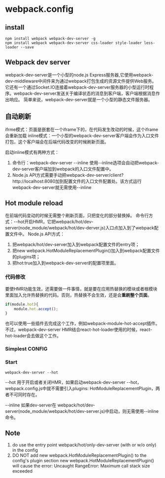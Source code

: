 # webpack.config
## install
```shell
npm install webpack webpack-dev-server -g
npm install webpack webpack-dev-server css-loader style-loader less-loader --save
```
## Webpack dev server
webpack-dev-server是一个小型的node.js Express服务器,它使用webpack-dev-middleware中间件来为通过webpack打包生成的资源文件提供Web服务。它还有一个通过Socket.IO连接着webpack-dev-server服务器的小型运行时程序。webpack-dev-server发送关于编译状态的消息到客户端，客户端根据消息作出响应。
简单来说，webpack-dev-server就是一个小型的静态文件服务器。

## 自动刷新
ifrme模式：页面是嵌套在一个iframe下的，在代码发生改动的时候，这个iframe会重新加载
inline模式：一个小型的webpack-dev-server客户端会作为入口文件打包，这个客户端会在后端代码改变的时候刷新页面。

启动inline模式有两种方式：
1. 命令行：webpack-dev-server --inline
使用--inline选项会自动把webpack-dev-server客户端加到webpack的入口文件配置中。
2. Node.js API方式需要手动把webpack-dev-server/client?http://localhost:8080加到配置文件的入口文件配置处。该方式运行webpack-dev-server就无需使用--inline

## Hot module reload
在前端代码变动的时候无需整个刷新页面，只把变化的部分替换掉。
命令行方式：--hot开启HMR，它把webpack/hot/dev-server(node_module/webpack/hot/dev-derver.js)入口点加入到了webpack配置文件中。
Node.js API方式：
1) 把webpack/hot/dev-server加入到webpack配置文件的entry项；
2) 把new webpack.HotModuleReplacementPlugin()加入到webpack配置文件的plugins项；
3) 把hot:true加入到webpack-dev-server的配置项里面。

### 代码修改
要使HMR功能生效，还需要做一件事情，就是要在应用热替换的模块或者根模块里面加入允许热替换的代码。否则，热替换不会生效，还是会<strong>重刷整个页面</strong>。
```js
if(module.hot){
    module.hot.accept();
}
```
也可以使用一些插件去完成这个工作，例如webpack-module-hot-accept插件。不过，webpack-dev-server HMR结合react-hot-loader使用的时候，react-hot-loader会去做这个工作。
### Simplest CONFIG

### Start
```shell
webpack-dev-server --hot
```
--hot 用于开启或者关闭HMR，如果启动webpack-dev-server --hot，webpack.config.js中就不需要引入plugins: HotModuleReplacementPlugin，两者不可同时存在。

--inline 如果dev-server在 webpack/hot/dev-server(node_module/webpack/hot/dev-server.js)中启动，则无需使用--inline命令。


## Note
1. do use the entry point webpack/hot/only-dev-server (with or w/o only) in the config
2. DO NOT add new webpack.HotModuleReplacementPlugin() to the config's plugin section
    new webpack.HotModuleReplacementPlugin() will cause the error: Uncaught RangeError: Maximum call stack size exceeded

